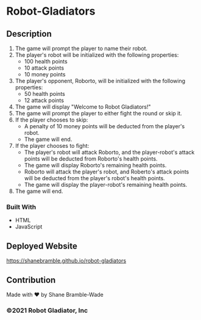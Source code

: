 # Robot-Gladiators

## Description 
1. The game will prompt the player to name their robot.
2. The player's robot will be initialized with the following properties:
    * 100 health points
    * 10 attack points
    * 10 money points
3. The player's opponent, Roborto, will be initialized with the following properties:
    * 50 health points
    * 12 attack points
4.  The game will display "Welcome to Robot Gladiators!"
5.  The game will prompt the player to either fight the round or skip it.
6.  If the player chooses to skip:
    * A penalty of 10 money points will be deducted from the player's robot.
    * The game will end.
7.  If the player chooses to fight:
    * The player's robot will attack Roborto, and the player-robot's attack points will be deducted from Roborto's health points.
    * The game will display Roborto's remaining health points.
    * Roborto will attack the player's robot, and Roberto's attack points will be deducted from the player's robot's health points.
    * The game will display the player-robot's remaining health points.
8.  The game will end.
### Built With
* HTML
* JavaScript

## Deployed Website
https://shanebramble.github.io/robot-gladiators

## Contribution
Made with ❤️ by Shane Bramble-Wade

### ©️2021 Robot Gladiator, Inc 




